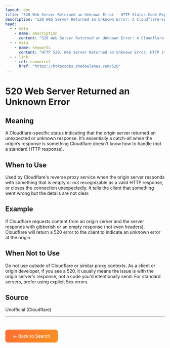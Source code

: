 ```yaml
---
layout: doc
title: "520 Web Server Returned an Unknown Error - HTTP Status Code Explained"
description: "520 Web Server Returned an Unknown Error: A Cloudflare-specific status indicating that the origin server returned an unexpected or unknown response. It’s ess..."
head:
  - - meta
    - name: description
      content: "520 Web Server Returned an Unknown Error: A Cloudflare-specific status indicating that the origin server returned an unexpected or unknown response. It’s ess..."
  - - meta
    - name: keywords
      content: "HTTP 520, Web Server Returned an Unknown Error, HTTP status code, REST API, web development"
  - - link
    - rel: canonical
      href: "https://httpcodes.shadowlanes.com/520"
---
```


# 520 Web Server Returned an Unknown Error

## Meaning

A Cloudflare-specific status indicating that the origin server returned an unexpected or unknown response. It’s essentially a catch-all when the origin’s response is something Cloudflare doesn't know how to handle (not a standard HTTP response).

## When to Use

Used by Cloudflare's reverse proxy service when the origin server responds with something that is empty or not recognizable as a valid HTTP response, or closes the connection unexpectedly. It tells the client that something went wrong but the details are not clear.

## Example

If Cloudflare requests content from an origin server and the server responds with gibberish or an empty response (not even headers), Cloudflare will return a 520 error to the client to indicate an unknown error at the origin.

## When Not to Use

Do not use outside of Cloudflare or similar proxy contexts. As a client or origin developer, if you see a 520, it usually means the issue is with the origin server's response, not a code you'd intentionally send. For standard servers, prefer using explicit 5xx errors.

## Source

Unofficial (Cloudflare)

---

<div style="margin-top: 40px;">
  <a href="/" style="display: inline-block; padding: 12px 24px; background: linear-gradient(135deg, #ff6b35, #f7931e); color: white; text-decoration: none; border-radius: 8px; font-weight: 500;">← Back to Search</a>
</div>
